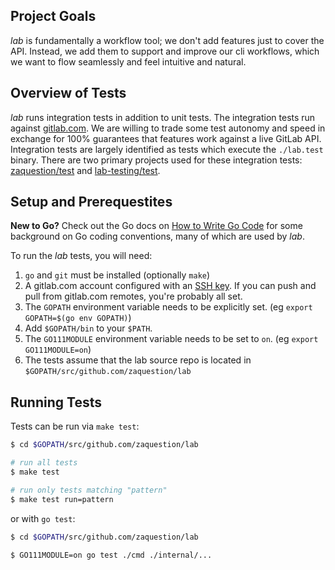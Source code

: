 
## Project Goals

*lab* is fundamentally a workflow tool; we don't add features just to cover the API.
Instead, we add them to support and improve our cli workflows, which we want to flow seamlessly and feel intuitive and natural.

## Overview of Tests

*lab* runs integration tests in addition to unit tests. The integration tests run against [gitlab.com](https://gitlab.com). We are willing to trade some test autonomy and speed in exchange for 100% guarantees that features work against a live GitLab API. Integration tests are largely identified as tests which execute the `./lab.test` binary. There are two primary projects used for these integration tests: [zaquestion/test](https://gitlab.com/zaquestion/test) and [lab-testing/test](https://gitlab.com/lab-testing/test).

## Setup and Prerequestites

**New to Go?** Check out the Go docs on [How to Write Go Code](https://golang.org/doc/code.html) for some background on Go coding conventions, many of which are used by *lab*.

To run the *lab* tests, you will need:
1. `go` and `git` must be installed (optionally `make`)
2. A gitlab.com account configured with an [SSH key](https://docs.gitlab.com/ce/ssh/README.html#adding-an-ssh-key-to-your-gitlab-account). If you can push and pull from gitlab.com remotes, you're probably all set.
3. The `GOPATH` environment variable needs to be explicitly set. (eg `export GOPATH=$(go env GOPATH)`)
4. Add `$GOPATH/bin` to your `$PATH`.
5. The `GO111MODULE` environment variable needs to be set to `on`. (eg `export GO111MODULE=on`)
6. The tests assume that the lab source repo is located in `$GOPATH/src/github.com/zaquestion/lab`

## Running Tests
Tests can be run via `make test`:

```sh
$ cd $GOPATH/src/github.com/zaquestion/lab

# run all tests
$ make test

# run only tests matching "pattern"
$ make test run=pattern
```

or with `go test`:

```sh
$ cd $GOPATH/src/github.com/zaquestion/lab

$ GO111MODULE=on go test ./cmd ./internal/...
```
